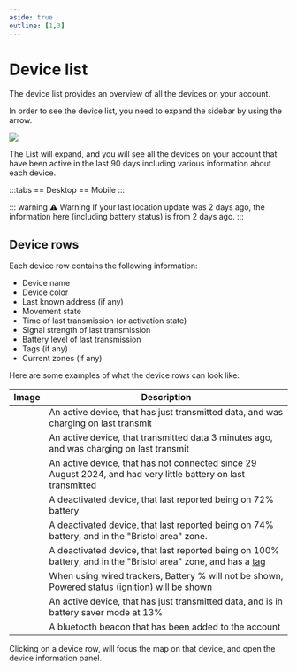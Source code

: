 ```yaml
---
aside: true
outline: [1,3]
---
```

# Device list

The device list provides an overview of all the devices on your account.

In order to see the device list, you need to expand the sidebar by using the arrow.

![](https://i.imgur.com/2umqTRF.png)

The List will expand, and you will see all the devices on your account that have been active in the last 90 days including various information about each device.

:::tabs
== Desktop
<v-img src="https://i.imgur.com/bv8vapO.png" style="max-height:400px"/>
== Mobile
<v-img src="https://i.imgur.com/Ei8Nqvk.png" style="max-height:400px"/>
:::

::: warning ⚠️ Warning
If your last location update was 2 days ago, the information here (including battery status) is from 2 days ago.
:::

<!-- TODO detail device search here too -->

## Device rows

Each device row contains the following information:
 - Device name
 - Device color
 - Last known address (if any)
 - Movement state
 - Time of last transmission (or activation state)
 - Signal strength of last transmission
 - Battery level of last transmission
 - Tags (if any)
 - Current zones (if any)

Here are some examples of what the device rows can look like:

| Image | Description |
| --- | --- |
| <v-img src="https://i.imgur.com/6iKfpTu.png" style="width:350px"/> | An active device, that has just transmitted data, and was charging on last transmit |
| <v-img src="https://i.imgur.com/yeynpZl.png" style="width:350px"/> | An active device, that transmitted data 3 minutes ago, and was charging on last transmit
| <v-img src="https://i.imgur.com/0Ws7yNs.png" style="width:350px"/> | An active device, that has not connected since 29 August 2024, and had very little battery on last transmitted |
| <v-img src="https://i.imgur.com/ZYZseSF.png" style="width:350px"/> | A deactivated device, that last reported being on 72% battery |
| <v-img src="https://i.imgur.com/MrymS6o.png" style="width:350px"/> | A deactivated device, that last reported being on 74% battery, and in the "Bristol area" zone. |
| <v-img src="https://i.imgur.com/KND4U7x.png" style="width:350px"/> | A deactivated device, that last reported being on 100% battery, and in the "Bristol area" zone, and has a [tag](/apps/cloud/device-settings/tags.html) |
| <v-img src="https://i.imgur.com/eVBH9OQ.png" style="width:350px"/> | When using wired trackers, Battery % will not be shown, Powered status (ignition) will be shown |
| <v-img src="https://i.imgur.com/MEhzqHR.png" style="width:350px"/> | An active device, that has just transmitted data, and is in battery saver mode at 13% |
| <v-img src="https://i.imgur.com/u3glJ6q.png" style="width:350px"/> | A bluetooth beacon that has been added to the account |

Clicking on a device row, will focus the map on that device, and open the device information panel.
